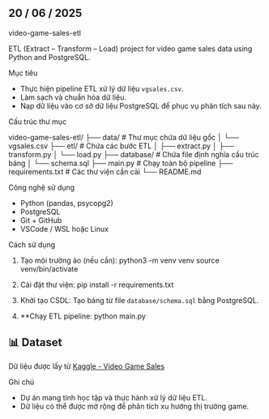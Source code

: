 20 / 06 / 2025
---------------------------------------------------
video-game-sales-etl

ETL (Extract – Transform – Load) project for video game sales data using Python and PostgreSQL.

Mục tiêu

- Thực hiện pipeline ETL xử lý dữ liệu `vgsales.csv`.
- Làm sạch và chuẩn hóa dữ liệu.
- Nạp dữ liệu vào cơ sở dữ liệu PostgreSQL để phục vụ phân tích sau này.

Cấu trúc thư mục

video-game-sales-etl/
├── data/                  # Thư mục chứa dữ liệu gốc
│   └── vgsales.csv
├── etl/                   # Chứa các bước ETL
│   ├── extract.py
│   ├── transform.py
│   └── load.py
├── database/              # Chứa file định nghĩa cấu trúc bảng
│   └── schema.sql
├── main.py                # Chạy toàn bộ pipeline
├── requirements.txt       # Các thư viện cần cài
└── README.md

Công nghệ sử dụng

- Python (pandas, psycopg2)
- PostgreSQL
- Git + GitHub
- VSCode / WSL hoặc Linux

Cách sử dụng

1. Tạo môi trường ảo (nếu cần):
   python3 -m venv venv
   source venv/bin/activate

2. Cài đặt thư viện:
   pip install -r requirements.txt

3. Khởi tạo CSDL:
   Tạo bảng từ file `database/schema.sql` bằng PostgreSQL.

4. **Chạy ETL pipeline:
   python main.py

## 📊 Dataset

Dữ liệu được lấy từ [Kaggle - Video Game Sales](https://www.kaggle.com/datasets/gregorut/videogame-sales-with-ratings)

Ghi chú

* Dự án mang tính học tập và thực hành xử lý dữ liệu ETL.
* Dữ liệu có thể được mở rộng để phân tích xu hướng thị trường game.

